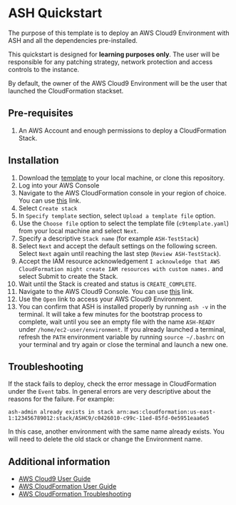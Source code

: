 # ASH Quickstart

The purpose of this template is to deploy an AWS Cloud9 Environment with ASH and all the dependencies pre-installed.

This quickstart is designed for **learning purposes only**. The user will be responsible for any patching strategy, network protection and access controls to the instance.

By default, the owner of the AWS Cloud9 Environment will be the user that launched the CloudFormation stackset.

## Pre-requisites

1. An AWS Account and enough permissions to deploy a CloudFormation Stack.

## Installation

1. Download the [template](./c9template.yaml) to your local machine, or clone this repository.
1. Log into your AWS Console
1. Navigate to the AWS CloudFormation console in your region of choice. You can use [this](https://console.aws.amazon.com/cloudformation/home) link.
1. Select `Create stack`
1. In `Specify template` section, select `Upload a template file` option.
1. Use the `Choose file` option to select the template file (`c9template.yaml`) from your local machine and select `Next`.
1. Specify a descriptive `Stack name` (for example `ASH-TestStack`)
1. Select `Next` and accept the default settings on the following screen. Select `Next` again until reaching the last step (`Review ASH-TestStack`).
1. Accept the IAM resource acknowledgement `I acknowledge that AWS CloudFormation might create IAM resources with custom names.` and select Submit to create the Stack.
1. Wait until the Stack is created and status is `CREATE_COMPLETE`.
1. Navigate to the AWS Cloud9 Console. You can use [this](https://console.aws.amazon.com/cloud9control/home) link.
1. Use the `Open` link to access your AWS Cloud9 Environment.
1. You can confirm that ASH is installed properly by running `ash -v` in the terminal. It will take a few minutes for the bootstrap process to complete, wait until you see an empty file with the name `ASH-READY` under  `/home/ec2-user/environment`. If you already launched a terminal, refresh the `PATH` environment variable by running `source ~/.bashrc` on your terminal and try again or close the terminal and launch a new one.


## Troubleshooting

If the stack fails to deploy, check the error message in CloudFormation under the `Event` tabs.  In general errors are very descriptive about the reasons for the failure. For example:

```
ash-admin already exists in stack arn:aws:cloudformation:us-east-1:123456789012:stack/ASHC9/c0426010-c99c-11ed-85fd-0e5951eaa6e5
```

In this case, another environment with the same name already exists. You will need to delete the old stack or change the Environment name.

## Additional information

- [AWS Cloud9 User Guide](https://docs.aws.amazon.com/cloud9/latest/user-guide/welcome.html)
- [AWS CloudFormation User Guide](https://docs.aws.amazon.com/AWSCloudFormation/latest/UserGuide/Welcome.html)
- [AWS CloudFormation Troubleshooting](https://docs.aws.amazon.com/AWSCloudFormation/latest/UserGuide/troubleshooting.html)